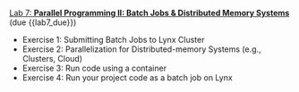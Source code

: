 [Lab 7:  **Parallel Programming II: Batch Jobs & Distributed Memory Systems**](https://github.com/PsuAstro528/lab7)  (due {{lab7_due}})
- Exercise 1: Submitting Batch Jobs to Lynx Cluster
- Exercise 2: Parallelization for Distributed-memory Systems (e.g., Clusters, Cloud)
- Exercise 3: Run code using a container
- Exercise 4: Run your project code as a batch job on Lynx
